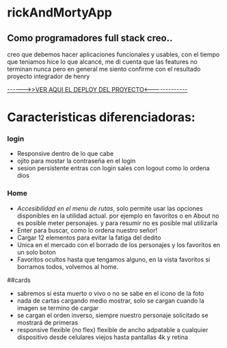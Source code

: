 # rickAndMortyApp

## Como programadores full stack creo..

creo que debemos hacer aplicaciones funcionales y usables, con el tiempo que teniamos hice lo que alcancé, me di cuenta que las features no terminan nunca pero en general me siento confirme con el resultado
proyecto integrador de henry

[------>>VER AQUI EL DEPLOY DEL PROYECTO<-------------](https://rick-and-morty-app-sable-three.vercel.app/)


# Caracteristicas diferenciadoras:

### login
* Responsive dentro de lo que cabe
* ojito para mostar la contraseña en el login
*  sesion persistente entras con login sales con logout como lo ordena dios

### Home
* *Accesibilidad en el menu de rutas*, solo permite usar las opciones disponibles en la utilidad actual. por ejemplo en favoritos o en About no es posible meter personajes. y para resumir no es posible mal utilizarla
* Enter para buscar, como lo ordena nuestro señor!
* Cargar 12 elementos para evitar la fatiga del dedito
* Unica en el mercado con el borrado de los personajes y los favoritos en un solo boton
* Favoritos ocultos hasta que tengamos  alguno, en la vista favoritos si borramos todos, volvemos al home.

##cards
* sabremos si esta muerto o vivo o no se sabe en el icono de la foto 
* nada de cartas cargando  medio mostrar, solo se cargan cuando la imagen se termino de cargar
* se cargan el orden inverso, siempre nuestro personaje solicitado se mostrará de primeras
* responsive flexible (no flex) flexible de ancho adpatable a cualquier dispositivo desde celulares viejos hasta pantallas 4k y retina
